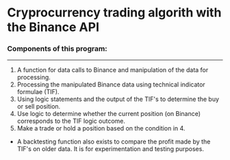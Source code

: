 # Cryprocurrency trading algorith with the Binance API

### Components of this program:
---
1. A function for data calls to Binance and manipulation of the data for processing.
2. Processing the manipulated Binance data using technical indicator formulae (TIF).
3. Using logic statements and the output of the TIF's to determine the buy or sell position.
4. Use logic to determine whether the current position (on Binance) corresponds to the TIF logic outcome.
5. Make a trade or hold a position based on the condition in 4.

* A backtesting function also exists to compare the profit made by the TIF's on older data. It is for experimentation and testing purposes.

